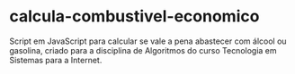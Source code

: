 # calcula-combustivel-economico
Script em JavaScript para calcular se vale a pena abastecer com álcool ou gasolina, criado para a disciplina de Algoritmos do curso Tecnologia em Sistemas para a Internet.
